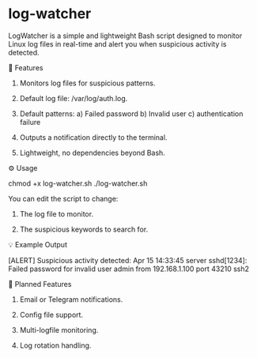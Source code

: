 # log-watcher

LogWatcher is a simple and lightweight Bash script designed to monitor Linux log files in real-time and alert you when suspicious activity is detected.



🚀 Features

1. Monitors log files for suspicious patterns.

2. Default log file: /var/log/auth.log.

3. Default patterns:
   a) Failed password
   b) Invalid user
   c) authentication failure
   
4. Outputs a notification directly to the terminal.

5. Lightweight, no dependencies beyond Bash.




⚙️ Usage

chmod +x log-watcher.sh
./log-watcher.sh

You can edit the script to change:

1. The log file to monitor.

2. The suspicious keywords to search for.




💡 Example Output

[ALERT] Suspicious activity detected:
Apr 15 14:33:45 server sshd[1234]: Failed password for invalid user admin from 192.168.1.100 port 43210 ssh2



📌 Planned Features

1. Email or Telegram notifications.

2. Config file support.

3. Multi-logfile monitoring.

4. Log rotation handling.
